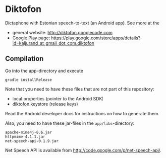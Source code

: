 Diktofon
========

Dictaphone with Estonian speech-to-text (an Android app).
See more at the

  - general website: <http://diktofon.googlecode.com>
  - Google Play page: <https://play.google.com/store/apps/details?id=kaljurand_at_gmail_dot_com.diktofon>


Compilation
-----------

Go into the app-directory and execute

    gradle installRelease

Note that you need to have these files that are not part of this
repository:

  - local.properties (pointer to the Android SDK)
  - diktofon.keystore (release keys)

Read the Android developer docs for instructions on how to generate them.

Also, you need to have these jar-files in the `app/libs`-directory:

	apache-mime4j-0.6.jar
	httpmime-4.1.1.jar
	net-speech-api-0.1.9.jar

Net Speech API is available from <http://code.google.com/p/net-speech-api/>.
